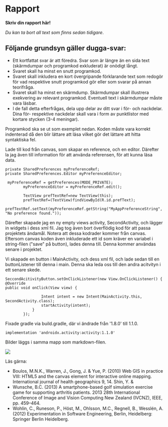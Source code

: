 
# Rapport

**Skriv din rapport här!**

_Du kan ta bort all text som finns sedan tidigare_.

## Följande grundsyn gäller dugga-svar:

- Ett kortfattat svar är att föredra. Svar som är längre än en sida text (skärmdumpar och programkod exkluderat) är onödigt långt.
- Svaret skall ha minst en snutt programkod.
- Svaret skall inkludera en kort övergripande förklarande text som redogör för vad respektive snutt programkod gör eller som svarar på annan teorifråga.
- Svaret skall ha minst en skärmdump. Skärmdumpar skall illustrera exekvering av relevant programkod. Eventuell text i skärmdumpar måste vara läsbar.
- I de fall detta efterfrågas, dela upp delar av ditt svar i för- och nackdelar. Dina för- respektive nackdelar skall vara i form av punktlistor med kortare stycken (3-4 meningar).

Programkod ska se ut som exemplet nedan. Koden måste vara korrekt indenterad då den blir lättare att läsa vilket gör det lättare att hitta syntaktiska fel.

Lade till kod från canvas, som skapar en reference, och en editor. Därefter la jag även till information för att använda
referensen, för att kunna läsa data.
```
private SharedPreferences myPreferenceRef;
private SharedPreferences.Editor myPreferenceEditor;

 myPreferenceRef = getPreferences(MODE_PRIVATE);
        myPreferenceEditor = myPreferenceRef.edit();

        TextView prefTextRef=new TextView(this);
        prefTextRef=(TextView)findViewById(R.id.prefText);
        prefTextRef.setText(myPreferenceRef.getString("MyAppPreferenceString", "No preference found."));
```
Därefter skapade jag en ny empty views activity, SecondActivity, och lägger in widgets i dess xml fil. Jag tog även bort överflödig kod för att passa projektets ändamål. 
Notera att dessa kodrader kommer från canvas. Eftersom canvas koden även inkluderade ett id som kräver en variabel i string-filen ("save" på button), lades denna till. 
Denna kommer användas senare i projektet.

Vi skapade en button i MainActivity, och dess xml fil, och lade sedan till en buttonListener till denna i main. Denna ska 
leda oss till den andra acitvityn i ett senare skede.
```
SeccondAcitivityButton.setOnClickListener(new View.OnClickListener() {
@Override
public void onClick(View view) {

                Intent intent = new Intent(MainActivity.this, SecondActivity.class);
                startActivity(intent);
            }
        });
```
Fixade gradle via build.gradle, där vi ändrade från '1.8.0' till 1.1.0.
```
implementation 'androidx.activity:activity:1.1.0'
```

Bilder läggs i samma mapp som markdown-filen.

![](android.png)

Läs gärna:

- Boulos, M.N.K., Warren, J., Gong, J. & Yue, P. (2010) Web GIS in practice VIII: HTML5 and the canvas element for interactive online mapping. International journal of health geographics 9, 14. Shin, Y. &
- Wunsche, B.C. (2013) A smartphone-based golf simulation exercise game for supporting arthritis patients. 2013 28th International Conference of Image and Vision Computing New Zealand (IVCNZ), IEEE, pp. 459–464.
- Wohlin, C., Runeson, P., Höst, M., Ohlsson, M.C., Regnell, B., Wesslén, A. (2012) Experimentation in Software Engineering, Berlin, Heidelberg: Springer Berlin Heidelberg.

